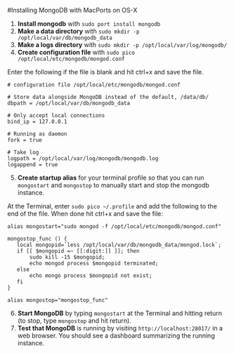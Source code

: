 #Installing MongoDB with MacPorts on OS-X 

1. **Install mongodb** with `sudo port install mongodb`
2. **Make a data directory** with `sudo mkdir -p /opt/local/var/db/mongodb_data`
3. **Make a logs directory** with `sudo mkdir -p /opt/local/var/log/mongodb/`
4. **Create configuration file** with `sudo pico /opt/local/etc/mongodb/mongod.conf`

 Enter the following if the file is blank and hit ctrl+x and save the file.

 ```
 # configuration file /opt/local/etc/mongodb/mongod.conf

 # Store data alongside MongoDB instead of the default, /data/db/
 dbpath = /opt/local/var/db/mongodb_data

 # Only accept local connections
 bind_ip = 127.0.0.1

 # Running as daemon
 fork = true

 # Take log
 logpath = /opt/local/var/log/mongodb/mongodb.log
 logappend = true
 ```

5. **Create startup alias** for your terminal profile so that you can run `mongostart` and `mongostop` to manually start and stop the mongodb instance.

 At the Terminal, enter `sudo pico ~/.profile` and add the following to the end of the file. When done hit ctrl+x and save the file:

 ```
 alias mongostart="sudo mongod -f /opt/local/etc/mongodb/mongod.conf"
 
 mongostop_func () {
    local mongopid=`less /opt/local/var/db/mongodb_data/mongod.lock`;
    if [[ $mongopid =~ [[:digit:]] ]]; then
        sudo kill -15 $mongopid;
        echo mongod process $mongopid terminated;
    else
        echo mongo process $mongopid not exist;
    fi
 }
 
 alias mongostop="mongostop_func"
 ```

6. **Start MongoDB** by typing `mongostart` at the Terminal and hitting return (to stop, type `mongostop` and hit return).
7. **Test that MongoDB** is running by visiting `http://localhost:28017/` in a web browser. You should see a dashboard summarizing the running instance.